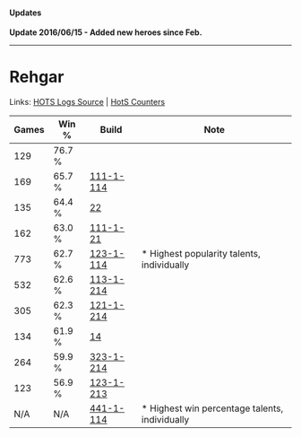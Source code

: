 #### Updates

**Update 2016/06/15 - Added new heroes since Feb.**

***

# Rehgar

Links: [HOTS Logs Source](https://www.hotslogs.com/Sitewide/HeroDetails?Hero=Rehgar) | [HotS Counters](http://hotscounters.com/#/hero/Rehgar)

Games  | Win %  | Build     | Note
-----  | -----  | -----     | ----
129    | 76.7 % | [](http://www.heroesfire.com/hots/talent-calculator/rehgar#1) | 
169    | 65.7 % | [111-1-114](http://www.heroesfire.com/hots/talent-calculator/rehgar#gOhA) | 
135    | 64.4 % | [22](http://www.heroesfire.com/hots/talent-calculator/rehgar#1w) | 
162    | 63.0 % | [111-1-21](http://www.heroesfire.com/hots/talent-calculator/rehgar#4FHH) | 
773    | 62.7 % | [123-1-114](http://www.heroesfire.com/hots/talent-calculator/rehgar#gr-A) | * Highest popularity talents, individually
532    | 62.6 % | [113-1-214](http://www.heroesfire.com/hots/talent-calculator/rehgar#gTbE) | 
305    | 62.3 % | [121-1-214](http://www.heroesfire.com/hots/talent-calculator/rehgar#gn7E) | 
134    | 61.9 % | [14](http://www.heroesfire.com/hots/talent-calculator/rehgar#1o) | 
264    | 59.9 % | [323-1-214](http://www.heroesfire.com/hots/talent-calculator/rehgar#oUHk) | 
123    | 56.9 % | [123-1-213](http://www.heroesfire.com/hots/talent-calculator/rehgar#gr_j) | 
N/A    | N/A    | [441-1-114](http://www.heroesfire.com/hots/talent-calculator/rehgar#s-Lg) | * Highest win percentage talents, individually
